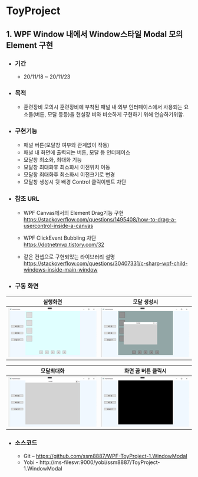 # ToyProject
## 1. WPF Window 내에서 Window스타일 Modal 모의 Element 구현

+ ### 기간
	+ 20/11/18 ~ 20/11/23

+ ### 목적
	+ 훈련장비 모의시 훈련장비에 부착된 패널 내·외부 인터페이스에서 사용되는 요소들(버튼, 모달 등등)을 현실장	비와 비슷하게 구현하기 위해 연습하기위함.

+ ### 구현기능
	+ 패널 버튼(모달창 여부와 관계없이 작동)
	+ 패널 내 화면에 출력되는 버튼, 모달 등 인터페이스
	+ 모달창 최소화, 최대화 기능
	+ 모달창 최대화후 최소화시 이전위치 이동
	+ 모달창 최대화후 최소화시 이전크기로 변경
	+ 모달창 생성시 뒷 배경 Control 클릭이벤트 차단

+ ### 참조 URL
	+ WPF Canvas에서의 Element Drag기능 구현  
	https://stackoverflow.com/questions/1495408/how-to-drag-a-usercontrol-inside-a-canvas

	+ WPF ClickEvent Bubbling 차단  
	https://dotnetmvp.tistory.com/32

	+ 같은 컨셉으로 구현되있는 라이브러리 설명  
	https://stackoverflow.com/questions/30407331/c-sharp-wpf-child-windows-inside-main-window

+ ### 구동 화면

| 실행화면 			| 모달 생성시 			|
| ------------ 			| ------------ 			|
| ![1](./image01.png) | ![2](./image02.png) |

| 모달최대화 			| 화면 끔 버튼 클릭시		|
| ------------ 			| ------------ 			|
| ![image.png](./image03.png) | ![image.png](./image04.png) |

+ ### 소스코드
	+ Git – https://github.com/ssm8887/WPF-ToyProject-1.WindowModal
	+ Yobi - http://ms-filesvr:9000/yobi/ssm8887/ToyProject-1.WindowModal
